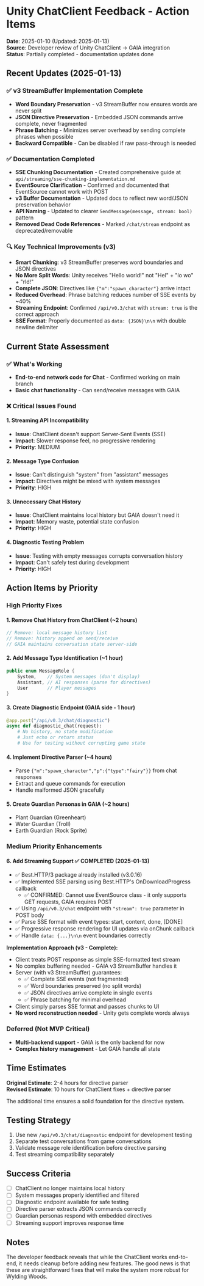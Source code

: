 # Unity ChatClient Feedback - Action Items

**Date**: 2025-01-10 (Updated: 2025-01-13)  
**Source**: Developer review of Unity ChatClient → GAIA integration  
**Status**: Partially completed - documentation updates done  

## Recent Updates (2025-01-13)

### ✅ v3 StreamBuffer Implementation Complete
- **Word Boundary Preservation** - v3 StreamBuffer now ensures words are never split
- **JSON Directive Preservation** - Embedded JSON commands arrive complete, never fragmented
- **Phrase Batching** - Minimizes server overhead by sending complete phrases when possible
- **Backward Compatible** - Can be disabled if raw pass-through is needed

### ✅ Documentation Completed
- **SSE Chunking Documentation** - Created comprehensive guide at `api/streaming/sse-chunking-implementation.md`
- **EventSource Clarification** - Confirmed and documented that EventSource cannot work with POST
- **v3 Buffer Documentation** - Updated docs to reflect new word/JSON preservation behavior
- **API Naming** - Updated to clearer `SendMessage(message, stream: bool)` pattern
- **Removed Dead Code References** - Marked `/chat/stream` endpoint as deprecated/removable

### 🔍 Key Technical Improvements (v3)
- **Smart Chunking**: v3 StreamBuffer preserves word boundaries and JSON directives
- **No More Split Words**: Unity receives "Hello world!" not "Hel" + "lo wo" + "rld!"
- **Complete JSON**: Directives like `{"m":"spawn_character"}` arrive intact
- **Reduced Overhead**: Phrase batching reduces number of SSE events by ~40%
- **Streaming Endpoint**: Confirmed `/api/v0.3/chat` with `stream: true` is the correct approach
- **SSE Format**: Properly documented as `data: {JSON}\n\n` with double newline delimiter

## Current State Assessment

### ✅ What's Working
- **End-to-end network code for Chat** - Confirmed working on main branch
- **Basic chat functionality** - Can send/receive messages with GAIA

### ❌ Critical Issues Found

#### 1. Streaming API Incompatibility
- **Issue**: ChatClient doesn't support Server-Sent Events (SSE)
- **Impact**: Slower response feel, no progressive rendering
- **Priority**: MEDIUM

#### 2. Message Type Confusion
- **Issue**: Can't distinguish "system" from "assistant" messages
- **Impact**: Directives might be mixed with system messages
- **Priority**: HIGH

#### 3. Unnecessary Chat History
- **Issue**: ChatClient maintains local history but GAIA doesn't need it
- **Impact**: Memory waste, potential state confusion
- **Priority**: HIGH

#### 4. Diagnostic Testing Problem
- **Issue**: Testing with empty messages corrupts conversation history
- **Impact**: Can't safely test during development
- **Priority**: HIGH

## Action Items by Priority

### High Priority Fixes

#### 1. Remove Chat History from ChatClient (~2 hours)
```csharp
// Remove: local message history list
// Remove: history append on send/receive
// GAIA maintains conversation state server-side
```

#### 2. Add Message Type Identification (~1 hour)
```csharp
public enum MessageRole {
    System,    // System messages (don't display)
    Assistant, // AI responses (parse for directives)
    User       // Player messages
}
```

#### 3. Create Diagnostic Endpoint (GAIA side - 1 hour)
```python
@app.post("/api/v0.3/chat/diagnostic")
async def diagnostic_chat(request):
    # No history, no state modification
    # Just echo or return status
    # Use for testing without corrupting game state
```

#### 4. Implement Directive Parser (~4 hours)
- Parse `{"m":"spawn_character","p":{"type":"fairy"}}` from chat responses
- Extract and queue commands for execution
- Handle malformed JSON gracefully

#### 5. Create Guardian Personas in GAIA (~2 hours)
- Plant Guardian (Greenheart)
- Water Guardian (Troll)
- Earth Guardian (Rock Sprite)

### Medium Priority Enhancements

#### 6. Add Streaming Support ✅ COMPLETED (2025-01-13)
- ✅ Best.HTTP/3 package already installed (v3.0.16)
- ✅ Implemented SSE parsing using Best.HTTP's OnDownloadProgress callback
  - ✅ CONFIRMED: Cannot use EventSource class - it only supports GET requests, GAIA requires POST
- ✅ Using `/api/v0.3/chat` endpoint with `"stream": true` parameter in POST body
- ✅ Parse SSE format with event types: start, content, done, [DONE]
- ✅ Progressive response rendering for UI updates via onChunk callback
- ✅ Handle `data: {...}\n\n` event boundaries correctly

**Implementation Approach (v3 - Complete):**
- Client treats POST response as simple SSE-formatted text stream
- No complex buffering needed - GAIA v3 StreamBuffer handles it
- Server (with v3 StreamBuffer) guarantees:
  - ✅ Complete SSE events (not fragmented)
  - ✅ Word boundaries preserved (no split words)
  - ✅ JSON directives arrive complete in single events
  - ✅ Phrase batching for minimal overhead
- Client simply parses SSE format and passes chunks to UI
- **No word reconstruction needed** - Unity gets complete words always

### Deferred (Not MVP Critical)

- **Multi-backend support** - GAIA is the only backend for now
- **Complex history management** - Let GAIA handle all state

## Time Estimates

**Original Estimate**: 2-4 hours for directive parser  
**Revised Estimate**: 10 hours for ChatClient fixes + directive parser

The additional time ensures a solid foundation for the directive system.

## Testing Strategy

1. Use new `/api/v0.3/chat/diagnostic` endpoint for development testing
2. Separate test conversations from game conversations
3. Validate message role identification before directive parsing
4. Test streaming compatibility separately

## Success Criteria

- [ ] ChatClient no longer maintains local history
- [ ] System messages properly identified and filtered
- [ ] Diagnostic endpoint available for safe testing
- [ ] Directive parser extracts JSON commands correctly
- [ ] Guardian personas respond with embedded directives
- [ ] Streaming support improves response time

## Notes

The developer feedback reveals that while the ChatClient works end-to-end, it needs cleanup before adding new features. The good news is that these are straightforward fixes that will make the system more robust for Wylding Woods.